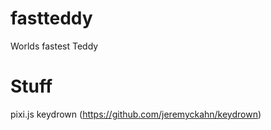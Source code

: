 # fastteddy
Worlds fastest Teddy


# Stuff
pixi.js
keydrown (https://github.com/jeremyckahn/keydrown)
